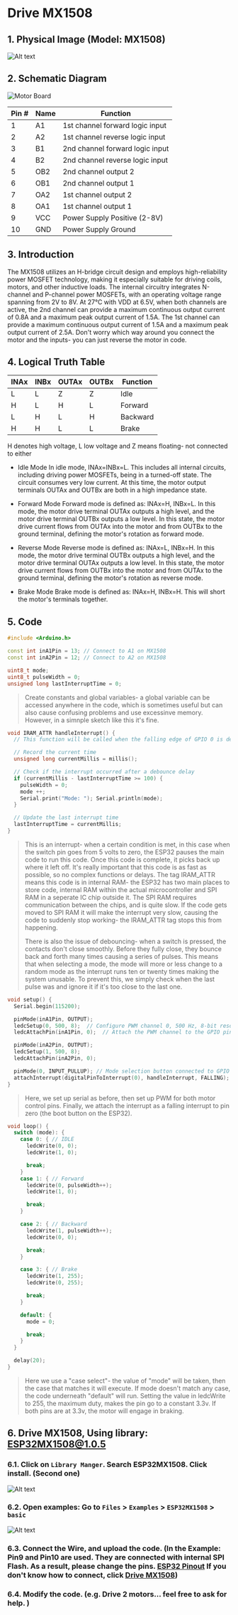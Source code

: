 # Drive MX1508

## 1. Physical Image (Model: MX1508)
![Alt text](image-4.png)

## 2. Schematic Diagram
![Motor Board](image-3.png)

| Pin # | Name | Function |
|-------|------|----------|
|   1   |  A1  | 1st channel forward logic input |
|   2   |  A2  | 1st channel reverse logic input |
|   3   |  B1  | 2nd channel forward logic input |
|   4   |  B2  | 2nd channel reverse logic input |
|   5   | OB2  | 2nd channel output 2|
|   6   | OB1  | 2nd channel output 1|
|   7   | OA2  | 1st channel output 2|
|   8   | OA1  | 1st channel output 1|
|   9   | VCC  | Power Supply Positive (2-8V) |
|  10   | GND  | Power Supply Ground |

## 3. Introduction
The MX1508 utilizes an H-bridge circuit design and employs high-reliability power MOSFET technology, making it especially suitable for driving coils, motors, and other inductive loads. The internal circuitry integrates N-channel and P-channel power MOSFETs, with an operating voltage range spanning from 2V to 8V. At 27°C with VDD at 6.5V, when both channels are active, the 2nd channel can provide a maximum continuous output current of 0.8A and a maximum peak output current of 1.5A. The 1st channel can provide a maximum continuous output current of 1.5A and a maximum peak output current of 2.5A. Don't worry which way around you connect the motor and the inputs- you can just reverse the motor in code.

## 4. Logical Truth Table
| INAx | INBx | OUTAx | OUTBx | Function  |
|------|------|-------|-------|-----------|
|   L  |   L  |   Z   |   Z   |  Idle     |
|   H  |   L  |   H   |   L   | Forward   |
|   L  |   H  |   L   |   H   | Backward  |
|   H  |   H  |   L   |   L   | Brake     |

H denotes high voltage, L low voltage and Z means floating- not connected to either
- Idle Mode
In idle mode, INAx=INBx=L. This includes all internal circuits, including driving power MOSFETs, being in a turned-off state. The circuit consumes very low current. At this time, the motor output terminals OUTAx and OUTBx are both in a high impedance state.

- Forward Mode
Forward mode is defined as: INAx=H, INBx=L. In this mode, the motor drive terminal OUTAx outputs a high level, and the motor drive terminal OUTBx outputs a low level. In this state, the motor drive current flows from OUTAx into the motor and from OUTBx to the ground terminal, defining the motor's rotation as forward mode.

- Reverse Mode
Reverse mode is defined as: INAx=L, INBx=H. In this mode, the motor drive terminal OUTBx outputs a high level, and the motor drive terminal OUTAx outputs a low level. In this state, the motor drive current flows from OUTBx into the motor and from OUTAx to the ground terminal, defining the motor's rotation as reverse mode.

- Brake Mode
Brake mode is defined as: INAx=H, INBx=H. This will short the motor's terminals together.

## 5. Code
```cpp
#include <Arduino.h>

const int inA1Pin = 13; // Connect to A1 on MX1508
const int inA2Pin = 12; // Connect to A2 on MX1508

uint8_t mode;
uint8_t pulseWidth = 0;
unsigned long lastInterruptTime = 0;
```
>Create constants and global variables- a global variable can be accessed anywhere in the code, which is sometimes useful but can also cause confusing problems and use excessinve memory. However, in a simnple sketch like this it's fine.

```cpp
void IRAM_ATTR handleInterrupt() {
  // This function will be called when the falling edge of GPIO 0 is detected.

  // Record the current time
  unsigned long currentMillis = millis();

  // Check if the interrupt occurred after a debounce delay
  if (currentMillis - lastInterruptTime >= 100) {
    pulseWidth = 0;
    mode ++;
    Serial.print("Mode: "); Serial.println(mode);
  }

  // Update the last interrupt time
  lastInterruptTime = currentMillis;
}
```
>This is an interrupt- when a certain condition is met, in this case when the switch pin goes from 5 volts to zero, the ESP32 pauses the main code to run this code. Once this code is complete, it picks back up where it left off. It's really important that this code is as fast as possible, so no complex functions or delays. The tag IRAM_ATTR means this code is in internal RAM- the ESP32 has two main places to store code, internal RAM within the actual microcontroller and SPI RAM in a seperate IC chip outside it. The SPI RAM requires communication between the chips, and is quite slow. If the code gets moved to SPI RAM it will make the interrupt very slow, causing the code to suddenly stop working- the IRAM_ATTR tag stops this from happening.
>
>There is also the issue of debouncing- when a switch is pressed, the contacts don't close smoothly. Before they fully close, they bounce back and forth many times causing a series of pulses. This means that when selecting a mode, the mode will more or less change to a random mode as the interrupt runs ten or twenty times making the system unusable. To prevent this, we simply check when the last pulse was and ignore it if it's too close to the last one.

```cpp
void setup() {
  Serial.begin(115200);

  pinMode(inA1Pin, OUTPUT);
  ledcSetup(0, 500, 8);  // Configure PWM channel 0, 500 Hz, 8-bit resolution
  ledcAttachPin(inA1Pin, 0);  // Attach the PWM channel to the GPIO pin

  pinMode(inA2Pin, OUTPUT);
  ledcSetup(1, 500, 8);
  ledcAttachPin(inA2Pin, 0);

  pinMode(0, INPUT_PULLUP); // Mode selection button connected to GPIO 0
  attachInterrupt(digitalPinToInterrupt(0), handleInterrupt, FALLING);
}
```
 >Here, we set up serial as before, then set up PWM for both motor control pins. Finally, we attach the interrupt as a falling interrupt to pin zero (the boot button on the ESP32).

```cpp
void loop() {
  switch (mode): {
    case 0: { // IDLE
      ledcWrite(0, 0);
      ledcWrite(1, 0);

      break;
    }
    case 1: { // Forward 
      ledcWrite(0, pulseWidth++);
      ledcWrite(1, 0);

      break;
    }

    case 2: { // Backward 
      ledcWrite(1, pulseWidth++);
      ledcWrite(0, 0);

      break;
    }

    case 3: { // Brake
      ledcWrite(1, 255);
      ledcWrite(0, 255);

      break;
    }

    default: {
      mode = 0;

      break;
    }
  }

  delay(20);
}
```
>Here we use a "case select"- the value of "mode" will be taken, then the case that matches it will execute. If mode doesn't match any case, the code underneath "default" will run.
>Setting the value in ledcWrite to 255, the maximum duty, makes the pin go to a constant 3.3v. If both pins are at 3.3v, the motor will engage in braking.

## 6. Drive MX1508, Using library: [ESP32MX1508@1.0.5](https://github.com/ElectroMagus/ESP32MX1508)

### 6.1. Click on `Library Manger`. Search ESP32MX1508. Click install. (Second one)

![Alt text](image-5.png)

### 6.2. Open examples: Go to `Files` > `Examples` > `ESP32MX1508` > `basic`

![Alt text](image-7.png)

### 6.3. Connect the Wire, and upload the code. (In the Example: Pin9 and Pin10 are used. They are connected with internal SPI Flash. As a result, please change the pins. [ESP32 Pinout](pinout.md) If you don't know how to connect, click [Drive MX1508](./mx1508.md))

### 6.4. Modify the code. (e.g. Drive 2 motors... feel free to ask for help. )
